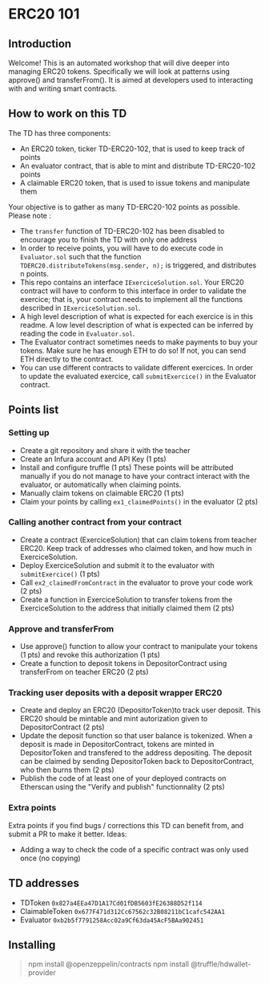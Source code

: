 # ERC20 101

## Introduction
Welcome! This is an automated workshop that will dive deeper into managing ERC20 tokens. Specifically we will look at patterns using approve() and transferFrom().
It is aimed at developers used to interacting with and writing smart contracts.

## How to work on this TD
The TD has three components:
- An ERC20 token, ticker TD-ERC20-102, that is used to keep track of points 
- An evaluator contract, that is able to mint and distribute TD-ERC20-102 points
- A claimable ERC20 token, that is used to issue tokens and manipulate them

Your objective is to gather as many TD-ERC20-102 points as possible. Please note :
- The `transfer` function of TD-ERC20-102 has been disabled to encourage you to finish the TD with only one address
- In order to receive points, you will have to do execute code in `Evaluator.sol` such that the function `TDERC20.distributeTokens(msg.sender, n);` is triggered, and distributes n points.
- This repo contains an interface `IExerciceSolution.sol`. Your ERC20 contract will have to conform to this interface in order to validate the exercice; that is, your contract needs to implement all the functions described in `IExerciceSolution.sol`. 
- A high level description of what is expected for each exercice is in this readme. A low level description of what is expected can be inferred by reading the code in `Evaluator.sol`.
- The Evaluator contract sometimes needs to make payments to buy your tokens. Make sure he has enough ETH to do so! If not, you can send ETH directly to the contract.
- You can use different contracts to validate different exercices. In order to update the evaluated exercice, call `submitExercice()` in the Evaluator contract.

## Points list
### Setting up
- Create a git repository and share it with the teacher
- Create an Infura account and API Key (1 pts)
- Install and configure truffle (1 pts)
These points will be attributed manually if you do not manage to have your contract interact with the evaluator, or automatically when claiming points.
- Manually claim tokens on claimable ERC20 (1 pts)
- Claim your points by calling `ex1_claimedPoints()` in the evaluator (2 pts)


### Calling another contract from your contract
- Create a contract (ExerciceSolution) that can claim tokens from teacher ERC20. Keep track of addresses who claimed token, and how much in ExerciceSolution.
- Deploy ExerciceSolution and submit it to the evaluator with  `submitExercice()` (1 pts)
- Call `ex2_claimedFromContract` in the evaluator to prove your code work (2 pts)
- Create a function in ExerciceSolution to transfer tokens from the ExerciceSolution to the address that initially claimed them (2 pts)

### Approve and transferFrom
- Use approve() function to allow your contract to manipulate your tokens (1 pts) and revoke this authorization (1 pts)
- Create a function to deposit tokens in DepositorContract using transferFrom on teacher ERC20 (2 pts)

### Tracking user deposits with a deposit wrapper ERC20
- Create and deploy an ERC20 (DepositorToken)to track user deposit. This ERC20 should be mintable and mint autorization given to DepositorContract (2 pts)
- Update the deposit function so that user balance is tokenized. When a deposit is made in DepositorContract, tokens are minted in DepositorToken and transfered to the address depositing. The deposit can be claimed by sending DepositorToken back to DepositorContract, who then burns them (2 pts)
- Publish the code of at least one of your deployed contracts on Etherscan using the "Verify and publish" functionnality (2 pts)

### Extra points
Extra points if you find bugs / corrections this TD can benefit from, and submit a PR to make it better.  Ideas:
- Adding a way to check the code of a specific contract was only used once (no copying) 

## TD addresses
- TDToken `0x827a4EEa47D1A17Cd01fDB5603fE26388D52f114`
- ClaimableToken `0x677F471d312Cc67562c32B08211bC1cafc542AA1`
- Evaluator `0xb2b5f7791258Acc02a9Cf63da45AcF5BAa902451`

## Installing
> npm install @openzeppelin/contracts
> npm install @truffle/hdwallet-provider
